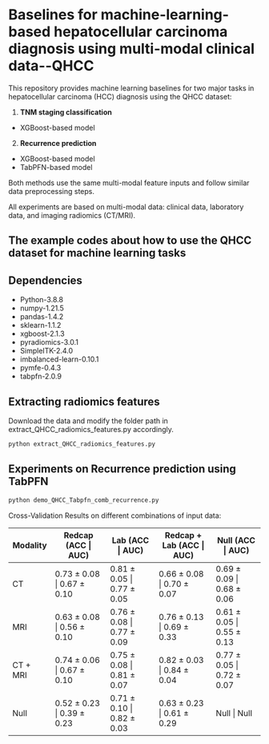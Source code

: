 # Baselines for machine-learning-based hepatocellular carcinoma diagnosis using multi-modal clinical data--QHCC

This repository provides machine learning baselines for two major tasks in hepatocellular carcinoma (HCC) diagnosis using the QHCC dataset:  
1. **TNM staging classification**

- XGBoost-based model

2. **Recurrence prediction**

- XGBoost-based model
- TabPFN-based model
  
Both methods use the same multi-modal feature inputs and follow similar data preprocessing steps.

All experiments are based on multi-modal data: clinical data, laboratory data, and imaging radiomics (CT/MRI).

## The example codes about how to use the QHCC dataset for machine learning tasks

## Dependencies

* Python-3.8.8
* numpy-1.21.5
* pandas-1.4.2
* sklearn-1.1.2
* xgboost-2.1.3
* pyradiomics-3.0.1
* SimpleITK-2.4.0
* imbalanced-learn-0.10.1
* pymfe-0.4.3
* tabpfn-2.0.9

## Extracting radiomics features
Download the data and modify the folder path in extract_QHCC_radiomics_features.py accordingly.

```bash
python extract_QHCC_radiomics_features.py
```

## Experiments on Recurrence prediction using TabPFN

```bash
python demo_QHCC_Tabpfn_comb_recurrence.py
```

Cross-Validation Results on different combinations of input data:

| Modality     | Redcap (ACC &#124; AUC)   | Lab (ACC &#124; AUC)      | Redcap + Lab (ACC &#124; AUC) | Null (ACC &#124; AUC)        |
|--------------|----------------------------|----------------------------|-------------------------------|------------------------------|
|   CT         | 0.73 ± 0.08 &#124; 0.67 ± 0.10 | 0.81 ± 0.05 &#124; 0.77 ± 0.05 | 0.66 ± 0.08 &#124; 0.70 ± 0.07     | 0.69 ± 0.09 &#124; 0.68 ± 0.06 |
|   MRI        | 0.63 ± 0.08 &#124; 0.56 ± 0.10 | 0.76 ± 0.08 &#124; 0.77 ± 0.09 | 0.76 ± 0.13 &#124; 0.69 ± 0.33     | 0.61 ± 0.05 &#124; 0.55 ± 0.13 |
|   CT + MRI   | 0.74 ± 0.06 &#124; 0.67 ± 0.10 | 0.75 ± 0.08 &#124; 0.81 ± 0.07 | 0.82 ± 0.03 &#124; 0.84 ± 0.04     | 0.77 ± 0.05 &#124; 0.72 ± 0.07 |
|   Null       | 0.52 ± 0.23 &#124; 0.39 ± 0.23 | 0.71 ± 0.10 &#124; 0.82 ± 0.03 | 0.63 ± 0.23 &#124; 0.61 ± 0.29     | Null &#124; Null              |

